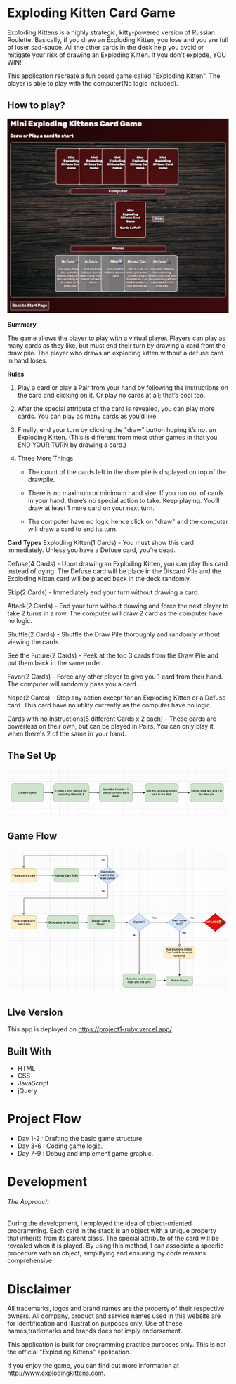 # Exploding Kitten Card Game

Exploding Kittens is a highly strategic, kitty-powered version of Russian Roulette. Basically, if you draw an Exploding Kitten, you lose and you are full of loser sad-sauce. All the other cards in the deck help you avoid or mitigate your risk of drawing an Exploding Kitten. If you don't explode, YOU WIN!

This application recreate a fun board game called "Exploding Kitten". The player is able to play with the computer(No logic included).

## How to play?

![gameboard](/img/gameboard.png)

**Summary**

The game allows the player to play with a virtual player. Players can play as many cards as they like, but must end their turn by drawing a card from the draw pile. The player who draws an exploding kitten without a defuse card in hand loses.

**Rules**

1. Play a card or play a Pair from your hand by following the instructions on the card and clicking on it. Or play no cards at all; that’s cool too.

2. After the special attribute of the card is revealed, you can play more cards. You can play as many cards as you’d like.

3. Finally, end your turn by clicking the "draw" button hoping it’s not an Exploding Kitten. (This is different from most other games in that you END YOUR TURN by drawing a card.)

4. Three More Things

   - The count of the cards left in the draw pile is displayed on top of the drawpile.

   - There is no maximum or minimum hand size. If you run out of cards in your hand, there’s no special action to take. Keep playing. You’ll draw at least 1 more card on your next turn.

   - The computer have no logic hence click on "draw" and the computer will draw a card to end its turn.

**Card Types**
Exploding Kitten(1 Cards) - You must show this card immediately. Unless you have a Defuse card, you’re dead.

Defuse(4 Cards) - Upon drawing an Exploding Kitten, you can play this card instead of dying. The Defuse card will be place in the Discard Pile and the Exploding Kitten card will be placed back in the deck randomly.

Skip(2 Cards) - Immediately end your turn without drawing a card.

Attack(2 Cards) - End your turn without drawing and force the next player to take 2 turns in a row. The computer will draw 2 card as the computer have no logic.

Shuffle(2 Cards) - Shuffle the Draw Pile thoroughly and randomly without viewing the cards.

See the Future(2 Cards) - Peek at the top 3 cards from the Draw Pile and put them back in the same order.

Favor(2 Cards) - Force any other player to give you 1 card from their hand. The computer will randomly pass you a card.

Nope(2 Cards) - Stop any action except for an Exploding Kitten or a Defuse card. This card have no utility currently as the computer have no logic.

Cards with no Instructions(5 different Cards x 2 each) - These cards are powerless on their own, but can be played in Pairs. You can only play it when there's 2 of the same in your hand.

## The Set Up

![Set Up](/img/setup.png)

## Game Flow

![Game Flow](/img/gameflow.png)

## Live Version

This app is deployed on https://project1-ruby.vercel.app/

## Built With

- HTML
- CSS
- JavaScript
- jQuery

# Project Flow

- Day 1-2 : Drafting the basic game structure.
- Day 3-6 : Coding game logic.
- Day 7-9 : Debug and implement game graphic.

# Development

###### The Approach

During the development, I employed the idea of object-oriented programming. Each card in the stack is an object with a unique property that inherits from its parent class. The special attribute of the card will be revealed when it is played. By using this method, I can associate a specific procedure with an object, simplifying and ensuring my code remains comprehensive.

# Disclaimer

All trademarks, logos and brand names are the property of their respective owners. All company, product and service names used in this website are for identification and illustration purposes only. Use of these names,trademarks and brands does not imply endorsement.

This application is built for programming practice purposes only. This is not the official "Exploding Kittens" application.

If you enjoy the game, you can find out more information at http://www.explodingkittens.com.
